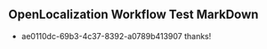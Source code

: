 ## OpenLocalization Workflow Test MarkDown
* ae0110dc-69b3-4c37-8392-a0789b413907 
thanks!<!--HONumber=Mar16_HO2-->
